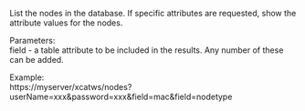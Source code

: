 List the nodes in the database. If specific attributes are requested, show the attribute values for the nodes.  
  
Parameters:  
field - a table attribute to be included in the results. Any number of these can be added.  
  
Example:  
https://myserver/xcatws/nodes?userName=xxx&amp;password=xxx&amp;field=mac&amp;field=nodetype  

